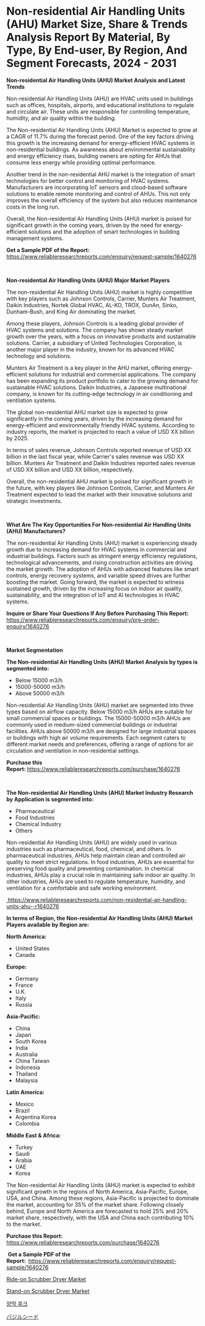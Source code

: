 <p><h1>Non-residential Air Handling Units (AHU) Market Size, Share & Trends Analysis Report By Material, By Type, By End-user, By Region, And Segment Forecasts, 2024 - 2031</h1></p><p><strong>Non-residential Air Handling Units (AHU) Market Analysis and Latest Trends</strong></p>
<p><p>Non-residential Air Handling Units (AHU) are HVAC units used in buildings such as offices, hospitals, airports, and educational institutions to regulate and circulate air. These units are responsible for controlling temperature, humidity, and air quality within the building.</p><p>The Non-residential Air Handling Units (AHU) Market is expected to grow at a CAGR of 11.7% during the forecast period. One of the key factors driving this growth is the increasing demand for energy-efficient HVAC systems in non-residential buildings. As awareness about environmental sustainability and energy efficiency rises, building owners are opting for AHUs that consume less energy while providing optimal performance.</p><p>Another trend in the non-residential AHU market is the integration of smart technologies for better control and monitoring of HVAC systems. Manufacturers are incorporating IoT sensors and cloud-based software solutions to enable remote monitoring and control of AHUs. This not only improves the overall efficiency of the system but also reduces maintenance costs in the long run.</p><p>Overall, the Non-residential Air Handling Units (AHU) market is poised for significant growth in the coming years, driven by the need for energy-efficient solutions and the adoption of smart technologies in building management systems.</p></p>
<p><strong>Get a Sample PDF of the Report:&nbsp;</strong> <a href="https://www.reliableresearchreports.com/enquiry/request-sample/1640276">https://www.reliableresearchreports.com/enquiry/request-sample/1640276</a></p>
<p>&nbsp;</p>
<p><strong>Non-residential Air Handling Units (AHU) Major Market Players</strong></p>
<p><p>The non-residential Air Handling Units (AHU) market is highly competitive with key players such as Johnson Controls, Carrier, Munters Air Treatment, Daikin Industries, Nortek Global HVAC, AL-KO, TROX, DunAn, Sinko, Dunham-Bush, and King Air dominating the market. </p><p>Among these players, Johnson Controls is a leading global provider of HVAC systems and solutions. The company has shown steady market growth over the years, with a focus on innovative products and sustainable solutions. Carrier, a subsidiary of United Technologies Corporation, is another major player in the industry, known for its advanced HVAC technology and solutions. </p><p>Munters Air Treatment is a key player in the AHU market, offering energy-efficient solutions for industrial and commercial applications. The company has been expanding its product portfolio to cater to the growing demand for sustainable HVAC solutions. Daikin Industries, a Japanese multinational company, is known for its cutting-edge technology in air conditioning and ventilation systems. </p><p>The global non-residential AHU market size is expected to grow significantly in the coming years, driven by the increasing demand for energy-efficient and environmentally friendly HVAC systems. According to industry reports, the market is projected to reach a value of USD XX billion by 2025.</p><p>In terms of sales revenue, Johnson Controls reported revenue of USD XX billion in the last fiscal year, while Carrier's sales revenue was USD XX billion. Munters Air Treatment and Daikin Industries reported sales revenue of USD XX billion and USD XX billion, respectively.</p><p>Overall, the non-residential AHU market is poised for significant growth in the future, with key players like Johnson Controls, Carrier, and Munters Air Treatment expected to lead the market with their innovative solutions and strategic investments.</p></p>
<p>&nbsp;</p>
<p><strong>What Are The Key Opportunities For Non-residential Air Handling Units (AHU) Manufacturers?</strong></p>
<p><p>The non-residential Air Handling Units (AHU) market is experiencing steady growth due to increasing demand for HVAC systems in commercial and industrial buildings. Factors such as stringent energy efficiency regulations, technological advancements, and rising construction activities are driving the market growth. The adoption of AHUs with advanced features like smart controls, energy recovery systems, and variable speed drives are further boosting the market. Going forward, the market is expected to witness sustained growth, driven by the increasing focus on indoor air quality, sustainability, and the integration of IoT and AI technologies in HVAC systems.</p></p>
<p><strong>Inquire or Share Your Questions If Any Before Purchasing This Report:</strong> <a href="https://www.reliableresearchreports.com/enquiry/pre-order-enquiry/1640276">https://www.reliableresearchreports.com/enquiry/pre-order-enquiry/1640276</a></p>
<p>&nbsp;</p>
<p><strong>Market Segmentation</strong></p>
<p><strong>The Non-residential Air Handling Units (AHU) Market Analysis by types is segmented into:</strong></p>
<p><ul><li>Below 15000 m3/h</li><li>15000-50000 m3/h</li><li>Above 50000 m3/h</li></ul></p>
<p><p>Non-residential Air Handling Units (AHU) market are segmented into three types based on airflow capacity. Below 15000 m3/h AHUs are suitable for small commercial spaces or buildings. The 15000-50000 m3/h AHUs are commonly used in medium-sized commercial buildings or industrial facilities. AHUs above 50000 m3/h are designed for large industrial spaces or buildings with high air volume requirements. Each segment caters to different market needs and preferences, offering a range of options for air circulation and ventilation in non-residential settings.</p></p>
<p><strong>Purchase this Report:&nbsp;</strong><a href="https://www.reliableresearchreports.com/purchase/1640276">https://www.reliableresearchreports.com/purchase/1640276</a></p>
<p>&nbsp;</p>
<p><strong>The Non-residential Air Handling Units (AHU) Market Industry Research by Application is segmented into:</strong></p>
<p><ul><li>Pharmaceutical</li><li>Food Industries</li><li>Chemical Industry</li><li>Others</li></ul></p>
<p><p>Non-residential Air Handling Units (AHU) are widely used in various industries such as pharmaceutical, food, chemical, and others. In pharmaceutical industries, AHUs help maintain clean and controlled air quality to meet strict regulations. In food industries, AHUs are essential for preserving food quality and preventing contamination. In chemical industries, AHUs play a crucial role in maintaining safe indoor air quality. In other industries, AHUs are used to regulate temperature, humidity, and ventilation for a comfortable and safe working environment.</p></p>
<p><a href="https://www.reliableresearchreports.com/non-residential-air-handling-units-ahu--r1640276">&nbsp;https://www.reliableresearchreports.com/non-residential-air-handling-units-ahu--r1640276</a></p>
<p><strong>In terms of Region, the Non-residential Air Handling Units (AHU) Market Players available by Region are:</strong></p>
<p>
    <p> <strong> North America: </strong>
        <ul>
            <li>United States</li>
            <li>Canada</li>
        </ul>
        </p> 
    <p> <strong> Europe: </strong>
        <ul>
            <li>Germany</li>
            <li>France</li>
            <li>U.K.</li>
            <li>Italy</li>
            <li>Russia</li>
        </ul>
        </p> 
    <p> <strong> Asia-Pacific: </strong>
        <ul>
            <li>China</li>
            <li>Japan</li>
            <li>South Korea</li>
            <li>India</li>
            <li>Australia</li>
            <li>China Taiwan</li>
            <li>Indonesia</li>
            <li>Thailand</li>
            <li>Malaysia</li>
        </ul>
        </p> 
    <p> <strong> Latin America: </strong>
        <ul>
            <li>Mexico</li>
            <li>Brazil</li>
            <li>Argentina Korea</li>
            <li>Colombia</li>
        </ul>
        </p> 
    <p> <strong> Middle East & Africa: </strong>
        <ul>
            <li>Turkey</li>
            <li>Saudi</li>
            <li>Arabia</li>
            <li>UAE</li>
            <li>Korea</li>
        </ul>
    </p>
    </p>
<p><p>The Non-residential Air Handling Units (AHU) market is expected to exhibit significant growth in the regions of North America, Asia-Pacific, Europe, USA, and China. Among these regions, Asia-Pacific is projected to dominate the market, accounting for 35% of the market share. Following closely behind, Europe and North America are forecasted to hold 25% and 20% market share, respectively, with the USA and China each contributing 10% to the market.</p></p>
<p><strong>Purchase this Report: </strong><a href="https://www.reliableresearchreports.com/purchase/1640276">https://www.reliableresearchreports.com/purchase/1640276</a></p>
<p>&nbsp;<strong>Get a Sample PDF of the Report:&nbsp;&nbsp;</strong><a href="https://www.reliableresearchreports.com/enquiry/request-sample/1640276">https://www.reliableresearchreports.com/enquiry/request-sample/1640276</a></p>
<p><strong></strong></p>
<p><p><a href="https://github.com/suaretopek9/Market-Research-Report-List-2/blob/main/ride-on-scrubber-dryer-market.md">Ride-on Scrubber Dryer Market</a></p><p><a href="https://github.com/moyahfrancoestellec51j635wcx/Market-Research-Report-List-2/blob/main/stand-on-scrubber-dryer-market.md">Stand-on Scrubber Dryer Market</a></p><p><a href="https://medium.com/@wheelgg5674537/%ED%83%9C%EC%95%84-%EB%A7%89-%ED%9B%84%ED%81%AC-%EC%8B%9C%EC%9E%A5-%EA%B2%BD%EC%9F%81-%EB%B6%84%EC%84%9D-%EC%8B%9C%EC%9E%A5-%ED%8A%B8%EB%A0%8C%EB%93%9C-%EB%B0%8F-2031%EB%85%84%EA%B9%8C%EC%A7%80%EC%9D%98-%EC%98%88%EC%B8%A1-d7c66e6c37fb">양막 후크</a></p><p><a href="https://medium.com/@akio198300/%E3%83%90%E3%82%B8%E3%83%AB%E3%82%B7%E3%83%BC%E3%83%89%E5%B8%82%E5%A0%B4-%E7%AB%B6%E4%BA%89%E5%88%86%E6%9E%90-%E5%B8%82%E5%A0%B4%E5%8B%95%E5%90%91-2031%E5%B9%B4%E3%81%BE%E3%81%A7%E3%81%AE%E4%BA%88%E6%B8%AC-5c82ed130f34">バジルシード</a></p></p>